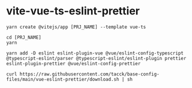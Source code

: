 # vite-vue-ts-eslint-prettier

```
yarn create @vitejs/app [PRJ_NAME] --template vue-ts
```

```
cd [PRJ_NAME]
yarn
```

```
yarn add -D eslint eslint-plugin-vue @vue/eslint-config-typescript @typescript-eslint/parser @typescript-eslint/eslint-plugin prettier eslint-plugin-prettier @vue/eslint-config-prettier
```

```
curl https://raw.githubusercontent.com/tacck/base-config-files/main/vue-eslint-prettier/download.sh | sh
```
